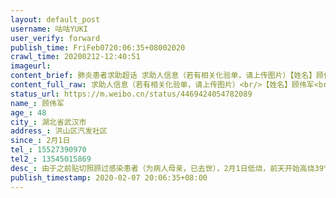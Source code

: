 ```yaml
---
layout: default_post
username: 咕咕YUKI
user_verify: forward
publish_time: FriFeb0720:06:35+08002020
crawl_time: 20200212-12:40:51
imageurl: 
content_brief: 肺炎患者求助超话 求助人信息（若有相关化验单，请上传图片）【姓名】顾伟军【年龄】48【所在城市】湖北省武汉市【所在小区、社区】洪山区汽发社区【患病时间】2月1日【联系方式】15527390970【其他紧急联系人】13545015869【病情描述】由于之前贴切照顾过感染患者（为病人母亲，已去世） ...全文
content_full_raw: 求助人信息（若有相关化验单，请上传图片）<br/>【姓名】顾伟军<br/>【年龄】48<br/>【所在城市】湖北省武汉市<br/>【所在小区、社区】洪山区汽发社区<br/>【患病时间】2月1日<br/>【联系方式】15527390970<br/>【其他紧急联系人】13545015869<br/>【病情描述】由于之前贴切照顾过感染患者（为病人母亲，已去世），2月1日低烧，前天开始高烧39℃，医院检查ct双肺感染，全身乏力吃不进东西，病情发展极快！！！需要得到治疗！！！
status_url: https://m.weibo.cn/status/4469424054782089
name_: 顾伟军
age_: 48
city_: 湖北省武汉市
address_: 洪山区汽发社区
since_: 2月1日
tel_: 15527390970
tel2_: 13545015869
desc_: 由于之前贴切照顾过感染患者（为病人母亲，已去世），2月1日低烧，前天开始高烧39℃，医院检查ct双肺感染，全身乏力吃不进东西，病情发展极快！！！需要得到治疗！！！
publish_timestamp: 2020-02-07 20:06:35+08:00
---
```

